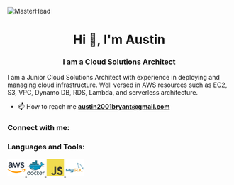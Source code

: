 ![MasterHead](https://t3.ftcdn.net/jpg/04/46/11/48/360_F_446114886_GjCFG3JoSN26d08f1lvMmMxVHrMjqeVs.jpg)
<h1 align="center">Hi 👋, I'm Austin</h1>
<h3 align="center">I am a Cloud Solutions Architect</h3>

I am a Junior Cloud Solutions Architect with experience in deploying and managing cloud infrastructure. Well versed in AWS resources such as EC2, S3, VPC, Dynamo DB, RDS, Lambda, and serverless architecture.

- 📫 How to reach me **austin2001bryant@gmail.com**

<h3 align="left">Connect with me:</h3>
<p align="left">
</p>

<h3 align="left">Languages and Tools:</h3>
<p align="left"> <a href="https://aws.amazon.com" target="_blank" rel="noreferrer"> <img src="https://raw.githubusercontent.com/devicons/devicon/master/icons/amazonwebservices/amazonwebservices-original-wordmark.svg" alt="aws" width="40" height="40"/> </a> <a href="https://www.docker.com/" target="_blank" rel="noreferrer"> <img src="https://raw.githubusercontent.com/devicons/devicon/master/icons/docker/docker-original-wordmark.svg" alt="docker" width="40" height="40"/> </a> <a href="https://developer.mozilla.org/en-US/docs/Web/JavaScript" target="_blank" rel="noreferrer"> <img src="https://raw.githubusercontent.com/devicons/devicon/master/icons/javascript/javascript-original.svg" alt="javascript" width="40" height="40"/> </a> <a href="https://www.mysql.com/" target="_blank" rel="noreferrer"> <img src="https://raw.githubusercontent.com/devicons/devicon/master/icons/mysql/mysql-original-wordmark.svg" alt="mysql" width="40" height="40"/> </a> </p>
